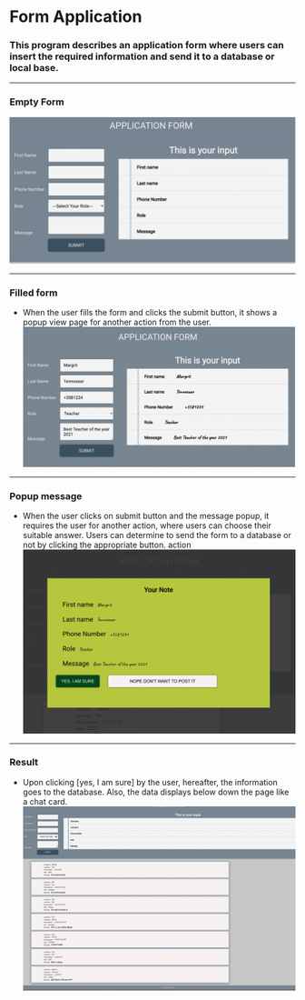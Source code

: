 # Form Application 

### This program describes an application form where users can insert the required information and send it to a database or local base. 
---
### Empty Form 
![screenshot](/img/Form.png)

---
### Filled form 
-   When the user fills the form and clicks the submit button, it shows a popup view page for another action from the user. 
![screenshot](/img/Form2.png)

---
### Popup message 
- When the user clicks on submit button and the message popup, it requires the user for another action, where users can choose their suitable answer. Users can determine to send the form to a database or not by clicking the appropriate button.  action
![screenshot](/img/Popup.png)

---

### Result 
- Upon clicking [yes, I am sure] by the user, hereafter, the information goes to the database. Also, the data displays below down the page like a chat card. 
![screenshot](/img/Result.png)